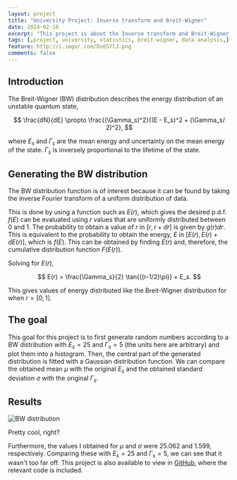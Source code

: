 ```yaml
---
layout: project
title: "University Project: Inverse transform and Breit-Wigner"
date: 2024-02-18
excerpt: "This project is about the Inverse transform and Breit-Wigner distribution. It was completed during a Statistical Methods course."
tags: [,project, university, statistics, breit-wigner, data-analysis,]
feature: http://i.imgur.com/Ds6S7lJ.png
comments: false
---
```


## Introduction

The Breit-Wigner (BW) distribution describes the energy distribution of an unstable quantum state, 

$$
\frac{dN}{dE} \propto \frac{(\Gamma_s)^2}{(E - E_s)^2 + (\Gamma_s/ 2)^2},
$$

where $E_s$ and $\Gamma_s$ are the mean energy and uncertainty on the mean energy of the state. $\Gamma_s$ is inversely proportional to the lifetime of the state.

## Generating the BW distribution

The BW distribution function is of interest because it can be found by taking the inverse Fourier transform of a uniform distribution of data. 

This is done by using a function such as $E(r)$, which gives the desired p.d.f. $f(E)$ can be evaluated using $r$ values that are uniformly distributed between $0$ and $1$. The probability to obtain a value of $r$ in $[r, r + dr]$ is given by $g(r)dr$. This is equivalent to the probability to obtain the energy, $E$ in $[E(r), E(r) + dE(r)]$, which is $f(E)$. This can be obtained by finding $E(r)$ and, therefore, the cumulative distribution function $F(E(r))$. 

Solving for $E(r)$,

$$
E(r) = \frac{\Gamma_s}{2} \tan{((r-1/2)\pi)} + E_s.
$$


This gives values of energy distributed like the Breit-Wigner distribution for when $r=[0,1]$.

## The goal

This goal for this project is to first generate random numbers according to a BW distribution with $E_s = 25$ and $\Gamma_s=5$ (the units here are arbitrary) and plot them into a histogram. Then, the central part of the generated distribution is fitted with a Gaussian distribution function. We can compare the obtained mean $\mu$ with the original $E_s$ and the obtained standard deviation $\sigma$ with the original $\Gamma_s$.

## Results

![BW distribution](https://raw.githubusercontent.com/binarykisu/university_assignments/main/statistical_methods_projects/breit-wigner_distribution/bw_dist.png)

Pretty cool, right?

Furthermore, the values I obtained for $\mu$ and $\sigma$ were $25.062$ and $1.599$, respectively. Comparing these with $E_s = 25$ and $\Gamma_s=5$, we can see that it wasn't too far off. This project is also available to view in [GitHub](https://github.com/binarykisu/university_projects/tree/main/statistical_methods_projects/breit-wigner_distribution), where the relevant code is included.
